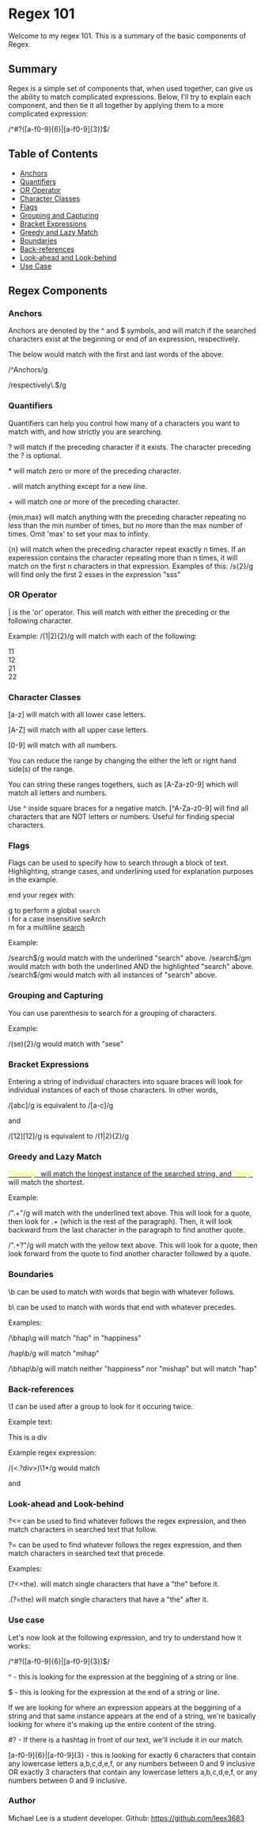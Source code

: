 # Regex 101

Welcome to my regex 101. This is a summary of the basic components of Regex.

## Summary

Regex is a simple set of components that, when used together, can give us the ability to match complicated expressions.  Below, I'll try to explain each component, and then tie it all together by applying them to a more complicated expression:

 /^#?([a-f0-9]{6}|[a-f0-9]{3})$/

## Table of Contents

- [Anchors](#anchors)
- [Quantifiers](#quantifiers)
- [OR Operator](#or-operator)
- [Character Classes](#character-classes)
- [Flags](#flags)
- [Grouping and Capturing](#grouping-and-capturing)
- [Bracket Expressions](#bracket-expressions)
- [Greedy and Lazy Match](#greedy-and-lazy-match)
- [Boundaries](#boundaries)
- [Back-references](#back-references)
- [Look-ahead and Look-behind](#look-ahead-and-look-behind)
- [Use Case](#use-case)

## Regex Components

### Anchors
Anchors are denoted by the ^ and $ symbols, and will match if the searched characters exist at the beginning or end of an expression, respectively.

The below would match with the first and last words of the above:

/^Anchors/g

/respectively\\.$/g

### Quantifiers
Quantifiers can help you control how many of a characters you want to match with, and how strictly you are searching.

?  will match if the preceding character if it exists. The character preceding the ? is optional.

\* will match zero or more of the preceding character.

. will match anything except for a new line.

\+ will match one or more of the preceding character.

{min,max} will match anything with the preceding character repeating no less than the min number of times, but no more than the max number of times. Omit 'max' to set your max to infinty.

{n} will match when the preceding character repeat exactly n times. If an experession contains the character repeating more than n times, it will match on the first n characters in that expression. Examples of this: /s{2}/g  will find only the first 2 esses in the expression "sss"

### OR Operator

| is the 'or' operator.  This will match with either the preceding or the following character.

Example: /(1|2){2}/g  will match with each of the following:

11\
12\
21\
22

### Character Classes
[a-z] will match with all lower case letters.

[A-Z] will match with all upper case letters.

[0-9] will match with all numbers.

You can reduce the range by changing the either the left or right hand side(s) of the range.

You can string these ranges togethers, such as [A-Za-z0-9] which will match all letters and numbers.

Use ^ inside square braces for a negative match. [^A-Za-z0-9] will find all characters that are NOT letters or numbers. Useful for finding special characters.

### Flags

Flags can be used to specify how to search through a block of text. Highlighting, strange cases, and underlining used for explanation purposes in the example.

end your regex with: 

g to perform a global `search`\
i for a case insensitive seArch\
m for a multiline <ins>search</ins>

Example:

/search$/g   would match with the underlined "search" above.
/search$/gm  would match with both the underlined AND the highlighted "search" above.
/search$/gmi would match with all instances of "search" above.

### Grouping and Capturing

You can use parenthesis to search for a grouping of characters.

Example:

/(se){2}/g would match with "sese"

### Bracket Expressions

Entering a string of individual characters into square braces will look for individual instances of each of those characters. In other words,

/[abc]/g is equivalent to /[a-c]/g

and

/[12][12]/g is equivalent to /(1|2){2}/g

### Greedy and Lazy Match

<ins><span style="color:yellow">"Greedy"</span> will match the longest instance of the searched string, and <span style="color:yellow">"lazy"</span></ins> will match the shortest. 

Example:

/".+"/g will match with the underlined text above. This will look for a quote, then look for .+ (which is the rest of the paragraph). Then, it will look backward from the last character in the paragraph to find another quote.

/".+?"/g will match with the yellow text above. This will look for a quote, then look forward from the quote to find another character followed by a quote.

### Boundaries

\b can be used to match with words that begin with whatever follows.

b\ can be used to match with words that end with whatever precedes.

Examples:

/\bhap\g will match "hap" in "happiness"

/hap\b/g will match "mihap"

/\bhap\b/g will match neither "happiness" nor "mishap" but will match "hap"

### Back-references

\1 can be used after a group to look for it occuring twice.

Example text:

<div>This is a div</div>

Example regex expression:

/(<.?div>)\1*/g  would match <div> and </div>

### Look-ahead and Look-behind

?<= can be used to find whatever follows the regex expression, and then match characters in searched text that follow.

?= can be used to find whatever follows the regex expression, and then match characters in searched text that precede.

Examples:

(?<=the). will match single characters that have a "the" before it.

.(?=the) will match single characters that have a "the" after it.

### Use case

Let's now look at the following expression, and try to understand how it works:

 /^#?([a-f0-9]{6}|[a-f0-9]{3})$/

^ - this is looking for the expression at the beggining of a string or line.

$ - this is looking for the expression at the end of a string or line.

If we are looking for where an expression appears at the beggining of a string and that same instance appears at the end of a string, we're basically looking for where it's making up the entire content of the string.

\#? - If there is a hashtag in front of our text, we'll include it in our match.

[a-f0-9]{6}|[a-f0-9]{3}  - this is looking for exactly 6 characters that contain any lowercase letters a,b,c,d,e,f, or any numbers between 0 and 9 inclusive OR exactly 3 characters that contain any lowercase letters a,b,c,d,e,f, or any numbers between 0 and 9 inclusive.

### Author

Michael Lee is a student developer.
Github: https://github.com/leex3683
